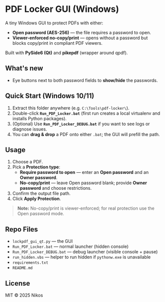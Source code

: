 # PDF Locker GUI (Windows)

A tiny Windows GUI to protect PDFs with either:
- **Open password (AES-256)** — the file requires a password to open.
- **Viewer-enforced no-copy/print** — opens without a password but blocks copy/print in compliant PDF viewers.

Built with **PySide6 (Qt)** and **pikepdf** (wrapper around qpdf).

## What's new
- Eye buttons next to both password fields to **show/hide** the passwords.

## Quick Start (Windows 10/11)

1. Extract this folder anywhere (e.g. `C:\Tools\pdf-locker\`).
2. Double-click **`Run_PDF_Locker.bat`** (first run creates a local virtualenv and installs Python packages).
3. (Optional) Use **`Run_PDF_Locker_DEBUG.bat`** if you want to see logs or diagnose issues.
4. You can **drag & drop** a PDF onto either `.bat`; the GUI will prefill the path.

## Usage
1. Choose a PDF.
2. Pick a **Protection type**:
   - **Require password to open** — enter an **Open password** and an **Owner password**.
   - **No-copy/print** — leave Open password blank; provide **Owner password** and choose restrictions.
3. Confirm the output file path.
4. Click **Apply Protection**.

> **Note:** No-copy/print is viewer-enforced; for real protection use the Open password mode.

## Repo Files
- `lockpdf_gui_qt.py` — the GUI
- `Run_PDF_Locker.bat` — normal launcher (hidden console)
- `Run_PDF_Locker_DEBUG.bat` — debug launcher (visible console + pause)
- `run_hidden.vbs` — helper to run hidden if `pythonw.exe` is unavailable
- `requirements.txt`
- `README.md`

## License
MIT © 2025 Nikos

